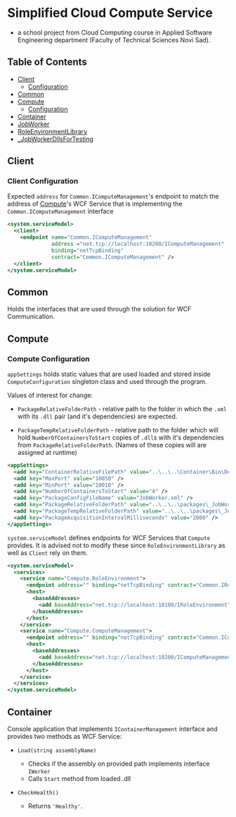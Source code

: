 # Simplified Cloud Compute Service 

- a school project from Cloud Computing course in Applied Software Engineering department (Faculty of Technical Sciences Novi Sad).

## Table of Contents

- [Client](#Client)
  - [Configuration](#Client-Configuration)
- [Common](#Common)
- [Compute](#Compute)
  - [Configuration](#Compute-Configuration)
- [Container](#Container)
- [JobWorker](#JobWorker)
- [RoleEnvironmentLibrary](#RoleEnvironmentLibrary)
- [_JobWorkerDllsForTesting](#_JobWorkerDllsForTesting)

## Client

### Client Configuration

Expected `address` for `Common.IComputeManagement`'s endpoint to match the address of [Compute](#Compute)'s WCF Service that is implementing the `Common.IComputeManagement` interface

```xml
<system.serviceModel>
  <client>
    <endpoint name="Common.IComputeManagement"
              address ="net.tcp://localhost:10200/IComputeManagement"
              binding="netTcpBinding"
              contract="Common.IComputeManagement" />
  </client>
</system.serviceModel>
```

## Common

Holds the interfaces that are used through the solution for WCF Communication.

## Compute

### Compute Configuration

`appSettings` holds static values that are used loaded and stored inside `ComputeConfiguration` singleton class and used through the program.

Values of interest for change:

- `PackageRelativeFolderPath` - relative path to the folder in which the `.xml` with its `.dll` pair (and it's dependencies) are expected.

- `PackageTempRelativeFolderPath` - relative path to the folder which will hold `NumberOfContainersToStart` copies of `.dll`s with it's dependencies from `PackageRelativeFolderPath`. (Names of these copies will are assigned at runtime)

```xml
<appSettings>
  <add key="ContainerRelativeFilePath" value="..\..\..\Container\Bin\Debug\Container.exe" />
  <add key="MaxPort" value="10050" />
  <add key="MinPort" value="10010" />
  <add key="NumberOfContainersToStart" value="4" />
  <add key="PackageConfigFileName" value="JobWorker.xml" />
  <add key="PackageRelativeFolderPath" value="..\..\..\packages\_JobWorker\" />
  <add key="PackageTempRelativeFolderPath" value="..\..\..\packages\_JobWorker\Temp\" />
  <add key="PackageAcquisitionIntervalMilliseconds" value="2000" />
</appSettings>
```

`system.serviceModel` defines endpoints for WCF Services that `Compute` provides. It is advised not to modify these since `RoleEnvironmentLibrary` as well as `Client` rely on them.

```xml
<system.serviceModel>
  <services>
    <service name="Compute.RoleEnvironment">
      <endpoint address="" binding="netTcpBinding" contract="Common.IRoleEnvironment" />
      <host>
        <baseAddresses>
          <add baseAddress="net.tcp://localhost:10100/IRoleEnvironment" />
        </baseAddresses>
      </host>
    </service>
    <service name="Compute.ComputeManagement">
      <endpoint address="" binding="netTcpBinding" contract="Common.IComputeManagement" />
      <host>
        <baseAddresses>
          <add baseAddress="net.tcp://localhost:10200/IComputeManagement" />
        </baseAddresses>
      </host>
    </service>
  </services>
</system.serviceModel>
```

## Container

Console application that implements `IContainerManagement` interface and provides two methods as WCF Service:

- `Load(string assemblyName)`
  
  - Checks if the assembly on provided path implements interface `IWorker`
  - Calls `Start` method from loaded .dll

- `CheckHealth()`
  - Returns `'Healthy'`.
